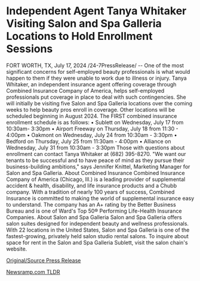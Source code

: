 # Independent Agent Tanya Whitaker Visiting Salon and Spa Galleria Locations to Hold Enrollment Sessions

FORT WORTH, TX, July 17, 2024 /24-7PressRelease/ -- One of the most significant concerns for self-employed beauty professionals is what would happen to them if they were unable to work due to illness or injury.   Tanya Whitaker, an independent insurance agent offering coverage through Combined Insurance Company of America, helps self-employed professionals put coverage in place to deal with such contingencies.   She will initially be visiting five Salon and Spa Galleria locations over the coming weeks to help beauty pros enroll in coverage. Other locations will be scheduled beginning in August 2024. The FIRST combined insurance enrollment schedule is as follows:  •	Sublett on Wednesday, July 17 from 10:30am- 3:30pm •	Airport Freeway on Thursday, July 18 from 11:30 - 4:00pm •	Oakmont on Wednesday, July 24 from 10:30am - 3:30pm •	Bedford on Thursday, July 25 from 11:30am - 4:00pm •	Alliance on Wednesday, July 31 from 10:30am - 3:30pm  Those with questions about enrollment can contact Tanya Whitaker at (682) 395-8270.  "We want our tenants to be successful and to have peace of mind as they pursue their business-building ambitions," says Jennifer Knittel, Marketing Manager for Salon and Spa Galleria.  About Combined Insurance Combined Insurance Company of America (Chicago, Ill.) is a leading provider of supplemental accident & health, disability, and life insurance products and a Chubb company. With a tradition of nearly 100 years of success, Combined Insurance is committed to making the world of supplemental insurance easy to understand. The company has an A+ rating by the Better Business Bureau and is one of Ward's Top 50® Performing Life-Health Insurance Companies.  About Salon and Spa Galleria Salon and Spa Galleria offers salon suites designed for independent beauty and wellness professionals. With 22 locations in the United States, Salon and Spa Galleria is one of the fastest-growing, privately held salon studio rental salons. To inquire about space for rent in the Salon and Spa Galleria Sublett, visit the salon chain's website. 

[Original/Source Press Release](https://www.24-7pressrelease.com/press-release/512591/independent-agent-tanya-whitaker-visiting-salon-and-spa-galleria-locations-to-hold-enrollment-sessions) 

[Newsramp.com TLDR](https://newsramp.com/None) 